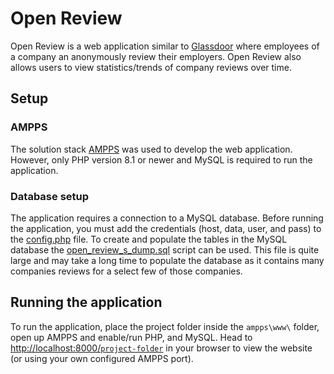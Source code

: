 # Open Review
Open Review is a web application similar to [Glassdoor](https://www.glassdoor.com/index.htm) where employees of a company an anonymously review their employers. Open Review also allows users to view statistics/trends of company reviews over time.

## Setup
### AMPPS
The solution stack [AMPPS](https://ampps.com/downloads/) was used to develop the web application. However, only PHP version 8.1 or newer and MySQL is required to run the application.

### Database setup
The application requires a connection to a MySQL database. Before running the application, you must add the credentials (host, data, user, and pass) to the [config.php](resources/config.php) file. To create and populate the tables in the MySQL database the [open_review_s_dump.sql](resources/open_review_s_dump.sql) script can be used. This file is quite large and may take a long time to populate the database as it contains many companies reviews for a select few of those companies.

## Running the application
To run the application, place the project folder inside the `ampps\www\` folder, open up AMPPS and enable/run PHP, and MySQL. Head to [http://localhost:8000/`project-folder`](http://localhost:8000/) in your browser to view the website (or using your own configured AMPPS port).